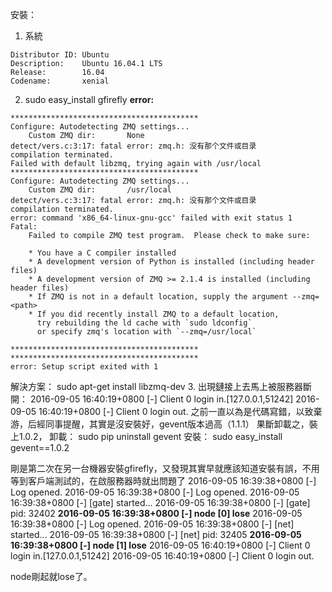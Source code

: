安裝：
1. 系統
```
Distributor ID: Ubuntu
Description:    Ubuntu 16.04.1 LTS
Release:        16.04
Codename:       xenial
```
2. sudo easy_install gfirefly
**error:**
```
******************************************
Configure: Autodetecting ZMQ settings...
    Custom ZMQ dir:       None
detect/vers.c:3:17: fatal error: zmq.h: 没有那个文件或目录
compilation terminated.
Failed with default libzmq, trying again with /usr/local
******************************************
Configure: Autodetecting ZMQ settings...
    Custom ZMQ dir:       /usr/local
detect/vers.c:3:17: fatal error: zmq.h: 没有那个文件或目录
compilation terminated.
error: command 'x86_64-linux-gnu-gcc' failed with exit status 1
Fatal: 
    Failed to compile ZMQ test program.  Please check to make sure:

    * You have a C compiler installed
    * A development version of Python is installed (including header files)
    * A development version of ZMQ >= 2.1.4 is installed (including header files)
    * If ZMQ is not in a default location, supply the argument --zmq=<path>
    * If you did recently install ZMQ to a default location, 
      try rebuilding the ld cache with `sudo ldconfig`
      or specify zmq's location with `--zmq=/usr/local`
    
******************************************
******************************************
error: Setup script exited with 1
```
解決方案：
sudo apt-get install libzmq-dev
3. 出現鏈接上去馬上被服務器斷開：
2016-09-05 16:40:19+0800 [-] Client 0 login in.[127.0.0.1,51242]
2016-09-05 16:40:19+0800 [-] Client 0 login out.
之前一直以為是代碼寫錯，以致棄游，后經同事提醒，其實是沒安裝好，gevent版本過高（1.1.1）
果斷卸載之，裝上1.0.2，
卸載：
sudo pip uninstall gevent
安裝：
sudo easy_install gevent==1.0.2

剛是第二次在另一台機器安裝gfirefly，又發現其實早就應該知道安裝有誤，不用等到客戶端測試的，在啟服務器時就出問題了
2016-09-05 16:39:38+0800 [-] Log opened.
2016-09-05 16:39:38+0800 [-] Log opened.
2016-09-05 16:39:38+0800 [-] [gate] started...
2016-09-05 16:39:38+0800 [-] [gate] pid: 32402
**2016-09-05 16:39:38+0800 [-] node [0] lose**
2016-09-05 16:39:38+0800 [-] Log opened.
2016-09-05 16:39:38+0800 [-] [net] started...
2016-09-05 16:39:38+0800 [-] [net] pid: 32405
**2016-09-05 16:39:38+0800 [-] node [1] lose**
2016-09-05 16:40:19+0800 [-] Client 0 login in.[127.0.0.1,51242]
2016-09-05 16:40:19+0800 [-] Client 0 login out.

node剛起就lose了。


